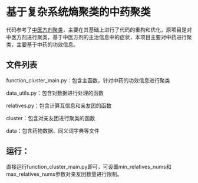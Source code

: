 # 基于复杂系统熵聚类的中药聚类

代码参考了[中医方剂聚类](https://github.com/gcaxuxi/cluster_2)，主要在其基础上进行了代码的重构和优化，原项目是对中医方剂进行聚类，基于中医方剂的主治信息中的症状，本项目主要对中药进行聚类，主要基于中药的功效信息。

## 文件列表

function_cluster_main.py：包含主函数，针对中药的功效信息进行聚类

data_utils.py：包含对数据进行处理的函数

relatives.py：包含计算互信息和亲友团的函数

cluster：包含对亲友团进行聚类的函数

data：包含药物数据、同义词字典等文件

## 运行：

直接运行function_cluster_main.py即可，可设置min_relatives_nums和max_relatives_nums参数对亲友团数量进行限制。

